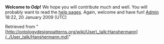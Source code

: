 __Welcome to _Odp_!__ We hope you will contribute much and well. 
You will probably want to read the [help pages](http://ontologydesignpatterns.org/wiki/Help:Contents "Help:Contents"). Again, welcome and have fun! [Admin](http://ontologydesignpatterns.org/wiki/index.php?title=User:Admin&action=edit&redlink=1 "User:Admin (not yet written)") 18:22, 20 January 2009 (UTC)





Retrieved from "[http://ontologydesignpatterns.org/wiki/User\_talk:Hanshermann](../User_talk/Hanshermann.md)"